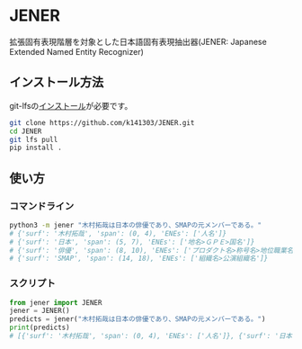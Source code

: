 # JENER
拡張固有表現階層を対象とした日本語固有表現抽出器(JENER: Japanese Extended Named Entity Recognizer)

## インストール方法
git-lfsの[インストール](https://github.com/git-lfs/git-lfs?utm_source=gitlfs_site&utm_medium=installation_link&utm_campaign=gitlfs#installing)が必要です。

```bash
git clone https://github.com/k141303/JENER.git
cd JENER
git lfs pull
pip install .
```

## 使い方

### コマンドライン

```bash
python3 -m jener "木村拓哉は日本の俳優であり、SMAPの元メンバーである。"
# {'surf': '木村拓哉', 'span': (0, 4), 'ENEs': ['人名']}
# {'surf': '日本', 'span': (5, 7), 'ENEs': ['地名>ＧＰＥ>国名']}
# {'surf': '俳優', 'span': (8, 10), 'ENEs': ['プロダクト名>称号名>地位職業名']}
# {'surf': 'SMAP', 'span': (14, 18), 'ENEs': ['組織名>公演組織名']}
```

### スクリプト

```python
from jener import JENER
jener = JENER()
predicts = jener("木村拓哉は日本の俳優であり、SMAPの元メンバーである。")
print(predicts)
# [{'surf': '木村拓哉', 'span': (0, 4), 'ENEs': ['人名']}, {'surf': '日本', 'span': (5, 7), 'ENEs': ['地名>ＧＰＥ>国名']}, {'surf': '俳優', 'span': (8, 10), 'ENEs': ['プロダクト名>称号名>地位職業名']}, {'surf': 'SMAP', 'span': (14, 18), 'ENEs': ['組織名>公演組織名']}]
```

